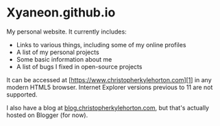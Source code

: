 Xyaneon.github.io
======================

My personal website. It currently includes:

- Links to various things, including some of my online profiles
- A list of my personal projects
- Some basic information about me
- A list of bugs I fixed in open-source projects

It can be accessed at [https://www.christopherkylehorton.com][1] in any modern
HTML5 browser. Internet Explorer versions previous to 11 are not supported.

I also have a blog at [blog.christopherkylehorton.com][2], but that's actually
hosted on Blogger (for now).

[1]: https://www.christopherkylehorton.com
[2]: http://blog.christopherkylehorton.com
